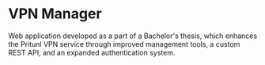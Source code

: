 # VPN Manager
Web application developed as a part of a Bachelor's thesis, which enhances the Pritunl VPN service through improved management tools, a custom REST API, and an expanded authentication system.
